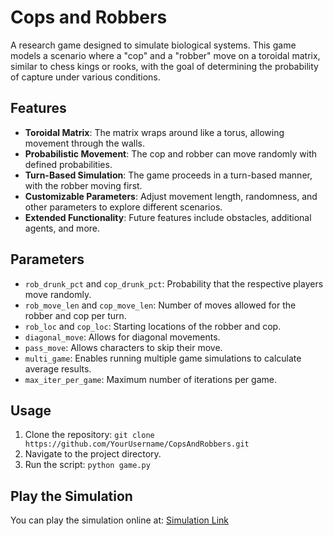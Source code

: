 # Cops and Robbers

A research game designed to simulate biological systems. This game models a scenario where a "cop" and a "robber" move on a toroidal matrix, similar to chess kings or rooks, with the goal of determining the probability of capture under various conditions.

## Features

- **Toroidal Matrix**: The matrix wraps around like a torus, allowing movement through the walls.
- **Probabilistic Movement**: The cop and robber can move randomly with defined probabilities.
- **Turn-Based Simulation**: The game proceeds in a turn-based manner, with the robber moving first.
- **Customizable Parameters**: Adjust movement length, randomness, and other parameters to explore different scenarios.
- **Extended Functionality**: Future features include obstacles, additional agents, and more.

## Parameters

- `rob_drunk_pct` and `cop_drunk_pct`: Probability that the respective players move randomly.
- `rob_move_len` and `cop_move_len`: Number of moves allowed for the robber and cop per turn.
- `rob_loc` and `cop_loc`: Starting locations of the robber and cop.
- `diagonal_move`: Allows for diagonal movements.
- `pass_move`: Allows characters to skip their move.
- `multi_game`: Enables running multiple game simulations to calculate average results.
- `max_iter_per_game`: Maximum number of iterations per game.

## Usage

1. Clone the repository: `git clone https://github.com/YourUsername/CopsAndRobbers.git`
2. Navigate to the project directory.
3. Run the script: `python game.py`

## Play the Simulation

You can play the simulation online at: [Simulation Link](https://repl.it/@AaronLiftig/Cops-and-Robbers)
